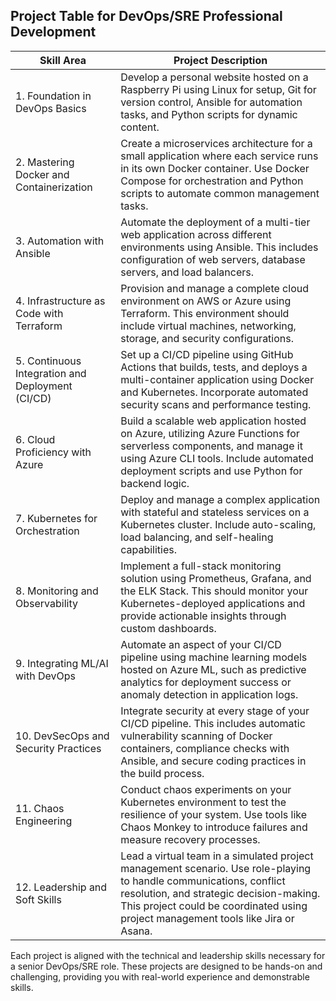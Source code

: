 ## Project Table for DevOps/SRE Professional Development

| **Skill Area**                     | **Project Description**                                                                                                                           |
|------------------------------------|---------------------------------------------------------------------------------------------------------------------------------------------------|
| 1. Foundation in DevOps Basics     | Develop a personal website hosted on a Raspberry Pi using Linux for setup, Git for version control, Ansible for automation tasks, and Python scripts for dynamic content. |
| 2. Mastering Docker and Containerization | Create a microservices architecture for a small application where each service runs in its own Docker container. Use Docker Compose for orchestration and Python scripts to automate common management tasks. |
| 3. Automation with Ansible         | Automate the deployment of a multi-tier web application across different environments using Ansible. This includes configuration of web servers, database servers, and load balancers. |
| 4. Infrastructure as Code with Terraform | Provision and manage a complete cloud environment on AWS or Azure using Terraform. This environment should include virtual machines, networking, storage, and security configurations. |
| 5. Continuous Integration and Deployment (CI/CD) | Set up a CI/CD pipeline using GitHub Actions that builds, tests, and deploys a multi-container application using Docker and Kubernetes. Incorporate automated security scans and performance testing. |
| 6. Cloud Proficiency with Azure    | Build a scalable web application hosted on Azure, utilizing Azure Functions for serverless components, and manage it using Azure CLI tools. Include automated deployment scripts and use Python for backend logic. |
| 7. Kubernetes for Orchestration    | Deploy and manage a complex application with stateful and stateless services on a Kubernetes cluster. Include auto-scaling, load balancing, and self-healing capabilities. |
| 8. Monitoring and Observability    | Implement a full-stack monitoring solution using Prometheus, Grafana, and the ELK Stack. This should monitor your Kubernetes-deployed applications and provide actionable insights through custom dashboards. |
| 9. Integrating ML/AI with DevOps   | Automate an aspect of your CI/CD pipeline using machine learning models hosted on Azure ML, such as predictive analytics for deployment success or anomaly detection in application logs. |
| 10. DevSecOps and Security Practices | Integrate security at every stage of your CI/CD pipeline. This includes automatic vulnerability scanning of Docker containers, compliance checks with Ansible, and secure coding practices in the build process. |
| 11. Chaos Engineering              | Conduct chaos experiments on your Kubernetes environment to test the resilience of your system. Use tools like Chaos Monkey to introduce failures and measure recovery processes. |
| 12. Leadership and Soft Skills     | Lead a virtual team in a simulated project management scenario. Use role-playing to handle communications, conflict resolution, and strategic decision-making. This project could be coordinated using project management tools like Jira or Asana. |

Each project is aligned with the technical and leadership skills necessary for a senior DevOps/SRE role. These projects are designed to be hands-on and challenging, providing you with real-world experience and demonstrable skills.
